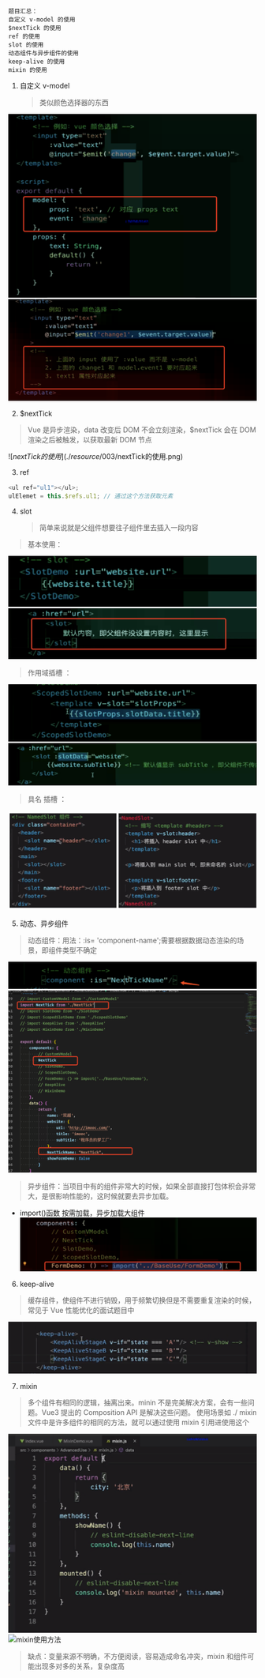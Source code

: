```
题目汇总：
自定义 v-model 的使用
$nextTick 的使用
ref 的使用
slot 的使用
动态组件与异步组件的使用
keep-alive 的使用
mixin 的使用
```

1. 自定义 v-model
   > 类似颜色选择器的东西

![自定义v-model](./resource/003/自定义v-model.png)
![自定义v-model](./resource/003/自定义v-model2.png)

2. \$nextTick

> Vue 是异步渲染，data 改变后 DOM 不会立刻渲染，\$nextTick 会在 DOM 渲染之后被触发，以获取最新 DOM 节点

![$nextTick的使用](./resource/003/$nextTick的使用.png)

3. ref

```javascript
<ul ref="ul1"></ul>;
ulElemet = this.$refs.ul1; // 通过这个方法获取元素
```

4. slot
   > 简单来说就是父组件想要往子组件里去插入一段内容

> 基本使用：

![slot基本使用-parent](./resource/003/slot基本使用-parent.png)
![slot基本使用-son](./resource/003/slot基本使用-son.png)

> 作用域插槽 ：

![slot作用域插槽-parent](./resource/003/slot作用域插槽-parent.png)
![slot作用域插槽-son](./resource/003/slot作用域插槽-son.png)

> 具名 插槽 ：

![slot具名插槽](./resource/003/slot具名插槽.png)

5. 动态、异步组件

> 动态组件：用法：:is= 'component-name';需要根据数据动态渲染的场景，即组件类型不确定

![动态组件1](./resource/003/动态组件1.png)
![动态组件2](./resource/003/动态组件2.png)

> 异步组件：当项目中有的组件非常大的时候，如果全部直接打包体积会非常大，是很影响性能的，这时候就要去异步加载。

- import()函数 按需加载，异步加载大组件
  ![异步加载import函数](./resource/003/异步加载import函数.png)

6. keep-alive

> 缓存组件，使组件不进行销毁，用于频繁切换但是不需要重复渲染的时候，常见于 Vue 性能优化的面试题目中

![keep-alive的使用](./resource/003/keep-alive的使用.png)

7. mixin

> 多个组件有相同的逻辑，抽离出来。minin 不是完美解决方案，会有一些问题。Vue3 提出的 Composition API 是解决这些问题。
> 使用场景如 ./ mixin 文件中是许多组件的相同的方法，就可以通过使用 mixin 引用进使用这个

![mixin组件内容](./resource/003/mixin组件内容.png)
![mixin使用方法](./resource/003/mixin使用方法.png)

> 缺点：变量来源不明确，不方便阅读，容易造成命名冲突，mixin 和组件可能出现多对多的关系，复杂度高
